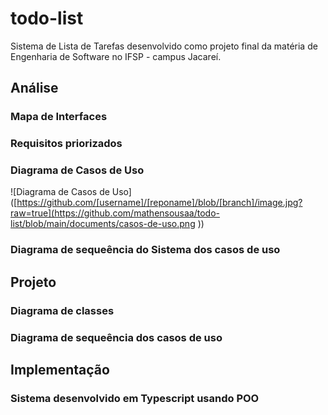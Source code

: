 # todo-list
Sistema de Lista de Tarefas desenvolvido como projeto final da matéria de Engenharia de Software no IFSP - campus Jacareí.
## Análise
### Mapa de Interfaces
### Requisitos priorizados
### Diagrama de Casos de Uso
![Diagrama de Casos de Uso]([https://github.com/[username]/[reponame]/blob/[branch]/image.jpg?raw=true](https://github.com/mathensousaa/todo-list/blob/main/documents/casos-de-uso.png
))
### Diagrama de sequeência do Sistema dos casos de uso

## Projeto
### Diagrama de classes
### Diagrama de sequeência dos casos de uso

## Implementação
### Sistema desenvolvido em Typescript usando POO
